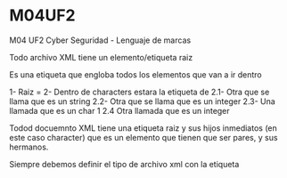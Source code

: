 # M04UF2
M04 UF2 Cyber Seguridad - Lenguaje de marcas

Todo archivo XML tiene un elemento/etiqueta raiz

Es una etiqueta que engloba todos los elementos que van a ir dentro

1- Raiz = <characters>
2- Dentro de characters estara la etiqueta de <character>
2.1- Otra que se llama <name> que es un string
2.2- Otra que se llama <age> que es un integer
2.3- Una llamada <gender> que es un char 1
2.4 Otra llamada <level> que es un integer


Todod docuemnto XML tiene una etiqueta raiz y sus hijos inmediatos (en este caso character) que es un elemento que tienen que ser pares, y sus hermanos.


Siempre debemos definir el tipo de archivo xml con la etiqueta <?xml version="1.0" encoding="UTF-8"?>
